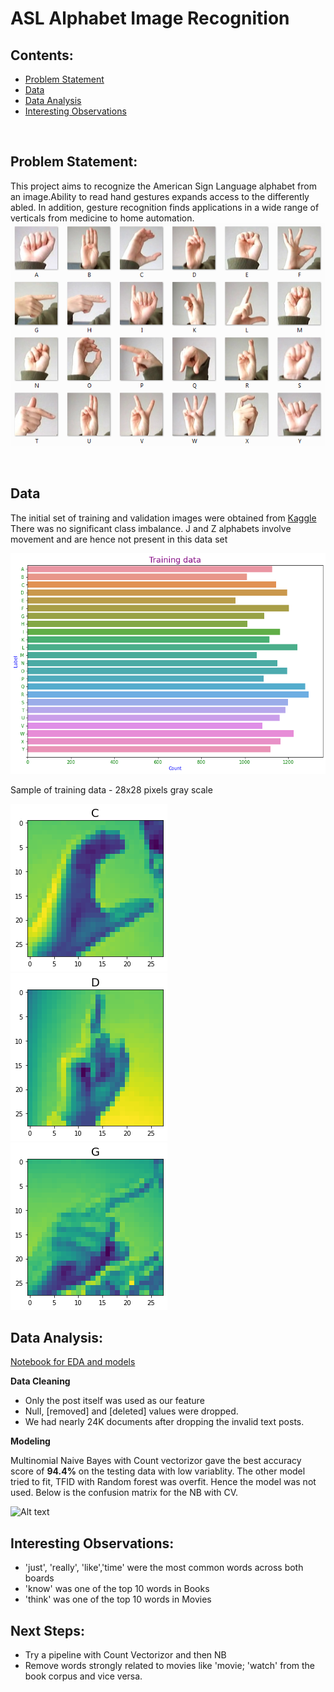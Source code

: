 # ASL Alphabet Image Recognition


 ## Contents:
 
- [Problem Statement](#Problem-Statement)  
- [Data](#Data)
- [Data Analysis](#Data-Analysis)
- [Interesting Observations](#Interesting-Observations)

<p>&nbsp;</p>

## Problem Statement:
This project aims to recognize the American Sign Language alphabet from an image.Ability to read hand gestures expands access to the differently abled. In addition, gesture recognition finds applications in a wide range of verticals from medicine to home automation.
![Alt text](images/amer_sign2.png)

<p>&nbsp;</p>

## Data
The initial set of training and validation images were obtained from [Kaggle](chttps://www.kaggle.com/datamunge/sign-language-mnist)
There was no significant class imbalance. J and Z alphabets involve movement and are  hence not present in this data set

![Alt text](images/TrainData_ClassCount.png)


Sample of  training data - 28x28 pixels gray scale

![Alt text](images/Pixels/C.png)  ![Alt text](images/Pixels/D.png) ![Alt text](images/Pixels/G.png)





## Data Analysis:
[Notebook for EDA and models](code/EDA_Models.ipynb)

**Data Cleaning**
- Only the post itself was used as our feature
- Null, [removed] and [deleted] values were dropped.
- We had nearly 24K documents  after dropping the invalid text posts.

**Modeling**

Multinomial Naive Bayes with Count vectorizor gave the best accuracy score of **94.4%** on the testing data with low variablity. The other model  tried to fit, TFID with Random forest  was overfit. Hence the model was not used. Below is the confusion matrix for the NB with CV.

![Alt text](image/confusion_matrix.png)


    
## Interesting Observations:


- 'just', 'really', 'like','time' were the most common words across both boards
- 'know' was one of the top 10 words in Books
- 'think' was one of the top 10 words in Movies

## Next Steps:

- Try a pipeline with Count Vectorizor and then NB 
- Remove words strongly related to movies like 'movie; 'watch' from the book corpus and vice versa.

